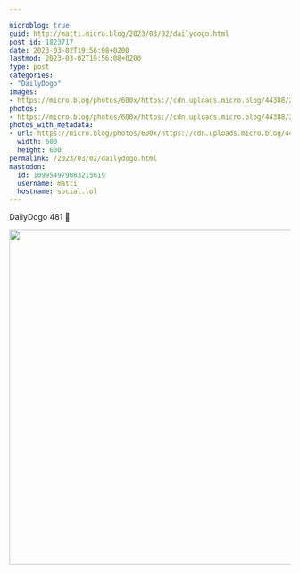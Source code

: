 ```yaml
---

microblog: true
guid: http://matti.micro.blog/2023/03/02/dailydogo.html
post_id: 1823717
date: 2023-03-02T19:56:08+0200
lastmod: 2023-03-02T19:56:08+0200
type: post
categories:
- "DailyDogo"
images:
- https://micro.blog/photos/600x/https://cdn.uploads.micro.blog/44388/2023/6f7bb2e36e.jpg
photos:
- https://micro.blog/photos/600x/https://cdn.uploads.micro.blog/44388/2023/6f7bb2e36e.jpg
photos_with_metadata:
- url: https://micro.blog/photos/600x/https://cdn.uploads.micro.blog/44388/2023/6f7bb2e36e.jpg
  width: 600
  height: 600
permalink: /2023/03/02/dailydogo.html
mastodon:
  id: 109954979083215619
  username: matti
  hostname: social.lol
---
```

DailyDogo 481 🐶

<img src="/media/uploads/2023/6f7bb2e36e.jpg" width="600" height="600" alt="" />
